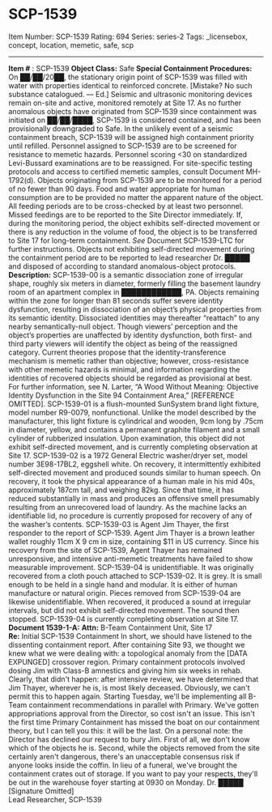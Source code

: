 # SCP-1539
Item Number: SCP-1539
Rating: 694
Series: series-2
Tags: _licensebox, concept, location, memetic, safe, scp

---

**Item #** : SCP-1539
**Object Class:** Safe
**Special Containment Procedures:** On ██/██/20██, the stationary origin point of SCP-1539 was filled with water with properties identical to reinforced concrete. [Mistake? No such substance catalogued. — Ed.] Seismic and ultrasonic monitoring devices remain on-site and active, monitored remotely at Site 17. As no further anomalous objects have originated from SCP-1539 since containment was initiated on ██/██/████, SCP-1539 is considered contained, and has been provisionally downgraded to Safe. In the unlikely event of a seismic containment breach, SCP-1539 will be assigned high containment priority until refilled.
Personnel assigned to SCP-1539 are to be screened for resistance to memetic hazards. Personnel scoring <30 on standardized Levi-Bussard examinations are to be reassigned. For site-specific testing protocols and access to certified memetic samples, consult Document MH-1792(d).
Objects originating from SCP-1539 are to be monitored for a period of no fewer than 90 days. Food and water appropriate for human consumption are to be provided no matter the apparent nature of the object. All feeding periods are to be cross-checked by at least two personnel. Missed feedings are to be reported to the Site Director immediately. If, during the monitoring period, the object exhibits self-directed movement or there is any reduction in the volume of food, the object is to be transferred to Site 17 for long-term containment. _See_ Document SCP-1539-LTC for further instructions. Objects not exhibiting self-directed movement during the containment period are to be reported to lead researcher Dr. █████ and disposed of according to standard anomalous-object protocols.
**Description:** SCP-1539-00 is a semantic dissociation zone of irregular shape, roughly six meters in diameter, formerly filling the basement laundry room of an apartment complex in ████████████, PA. Objects remaining within the zone for longer than 81 seconds suffer severe identity dysfunction, resulting in dissociation of an object’s physical properties from its semantic identity. Dissociated identities may thereafter “reattach” to any nearby semantically-null object. Though viewers’ perception and the object’s properties are unaffected by identity dysfunction, both first- and third party viewers will identify the object as being of the reassigned category. Current theories propose that the identity-transference mechanism is memetic rather than objective; however, cross-resistance with other memetic hazards is minimal, and information regarding the identities of recovered objects should be regarded as provisional at best. For further information, see N. Larter, “A Wood Without Meaning: Objective Identity Dysfunction in the Site 94 Containment Area,” [REFERENCE OMITTED].
SCP-1539-01 is a flush-mounted SunSystem brand light fixture, model number R9-0079, nonfunctional. Unlike the model described by the manufacturer, this light fixture is cylindrical and wooden, 9cm long by .75cm in diameter, yellow, and contains a permanent graphite filament and a small cylinder of rubberized insulation. Upon examination, this object did not exhibit self-directed movement, and is currently completing observation at Site 17.
SCP-1539-02 is a 1972 General Electric washer/dryer set, model number 3E98-17BL2, eggshell white. On recovery, it intermittently exhibited self-directed movement and produced sounds similar to human speech. On recovery, it took the physical appearance of a human male in his mid 40s, approximately 187cm tall, and weighing 82kg. Since that time, it has reduced substantially in mass and produces an offensive smell presumably resulting from an unrecovered load of laundry. As the machine lacks an identifiable lid, no procedure is currently proposed for recovery of any of the washer’s contents.
SCP-1539-03 is Agent Jim Thayer, the first responder to the report of SCP-1539. Agent Jim Thayer is a brown leather wallet roughly 11cm X 9 cm in size, containing $11 in US currency. Since his recovery from the site of SCP-1539, Agent Thayer has remained unresponsive, and intensive anti-memetic treatments have failed to show measurable improvement.
SCP-1539-04 is unidentifiable. It was originally recovered from a cloth pouch attached to SCP-1539-02. It is grey. It is small enough to be held in a single hand and modular. It is either of human manufacture or natural origin. Pieces removed from SCP-1539-04 are likewise unidentifiable. When recovered, it produced a sound at irregular intervals, but did not exhibit self-directed movement. The sound then stopped. SCP-1539-04 is currently completing observation at Site 17.
**Document 1539-1-A:**
**Attn:** B-Team Containment Unit, Site 17  
**Re:** Initial SCP-1539 Containment
In short, we should have listened to the dissenting containment report.
After containing Site 93, we thought we knew what we were dealing with: a topological anomaly from the [DATA EXPUNGED] crossover region. Primary containment protocols involved dosing Jim with Class-B amnestics and giving him six weeks in rehab. Clearly, that didn't happen: after intensive review, we have determined that Jim Thayer, wherever he is, is most likely deceased. Obviously, we can't permit this to happen again.
Starting Tuesday, we'll be implementing all B-Team containment recommendations in parallel with Primary. We've gotten appropriations approval from the Director, so cost isn't an issue. This isn't the first time Primary Containment has missed the boat on our containment theory, but I can tell you this: it will be the last.
On a personal note: the Director has declined our request to bury Jim. First of all, we don't know which of the objects he is. Second, while the objects removed from the site certainly aren't dangerous, there's an unacceptable consensus risk if anyone looks inside the coffin. In lieu of a funeral, we've brought the containment crates out of storage. If you want to pay your respects, they'll be out in the warehouse foyer starting at 0930 on Monday.
Dr. █████  
[Signature Omitted]  
Lead Researcher, SCP-1539